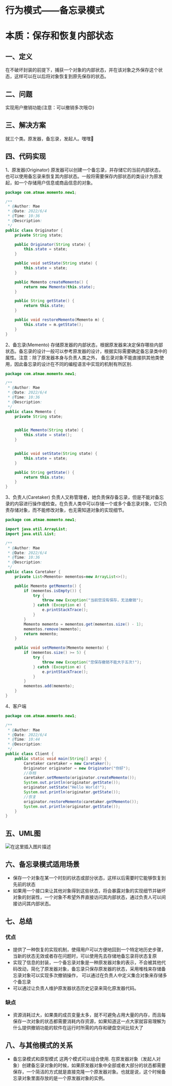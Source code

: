 # 行为模式——备忘录模式
# 本质：保存和恢复内部状态
## 一、定义
在不破坏封装的前提下，捕获一个对象的内部状态，并在该对象之外保存这个状态，这样可以在以后将对象恢复到原先保存的状态。
## 二、问题
实现用户撤销功能(注意：可以撤销多次哦😊)
## 三、解决方案
就三个类。原发器，备忘录，发起人。嘿嘿🤭
## 四、代码实现
1、原发器(Originator)
原发器可以创建一个备忘录，并存储它的当前内部状态，也可以使用备忘录来恢复其内部状态。一般将需要保存内部状态的类设计为原发起，如一个存储用户信息或商品信息的对象。
```java
package com.atmae.momento.new1;

/**
 * @Author: Mae
 * @Date: 2022/6/4
 * @Time: 10:36
 * @Description:
 */
public class Originator {
    private String state;

    public Originator(String state) {
        this.state = state;
    }

    public void setState(String state) {
        this.state = state;
    }

    public Memento createMemento() {
        return new Memento(this.state);
    }

    public String getState() {
        return this.state;
    }

    public void restoreMemento(Memento m) {
        this.state = m.getState();
    }
}

```
2、备忘录(Memento)
存储原发器的内部状态，根据原发器来决定保存哪些内部状态。备忘录的设计一般可以参考原发器的设计，根据实际需要确定备忘录类中的属性。注意：除了原发器本身与负责人类之外，
备忘录对象不能直接拱其他类使用，因此备忘录的设计在不同的编程语言中实现的机制有所区别.
```java
package com.atmae.momento.new1;

/**
 * @Author: Mae
 * @Date: 2022/6/4
 * @Time: 10:36
 * @Description:
 */
public class Memento {
    private String state;


    public Memento(String state) {
        this.state = state();
    }


    public void setState(String state) {
        this.state = state;
    }

    public String getState() {
        return this.state;
    }
}


```
3、负责人(Caretaker)
负责人又称管理者，她负责保存备忘录，但是不能对备忘录的内容进行操作或检查。在负责人类中可以存储一个或多个备忘录对象，它只负责存储对象，而不能修改对象，也无需知道对象的实现细节。
```java
package com.atmae.momento.new1;

import java.util.ArrayList;
import java.util.List;

/**
 * @Author: Mae
 * @Date: 2022/6/4
 * @Time: 10:36
 * @Description:
 */
public class Caretaker {
    private List<Memento> mementos=new ArrayList<>();

    public Memento getMemento() {
        if (mementos.isEmpty()) {
            try {
                throw new Exception("当前您没有保存，无法撤销");
            } catch (Exception e) {
                e.printStackTrace();
            }
        }
        Memento memento = mementos.get(mementos.size() - 1);
        mementos.remove(memento);
        return memento;
    }

    public void setMemento(Memento memento) {
        if (mementos.size() >= 5) {
            try {
                throw new Exception("您保存撤销不能大于五次!");
            } catch (Exception e) {
                e.printStackTrace();
            }
        }
        mementos.add(memento);
    }
}

```
4、客户端
```java
package com.atmae.momento.new1;

/**
 * @Author: Mae
 * @Date: 2022/6/4
 * @Time: 10:44
 * @Description:
 */
public class Client {
    public static void main(String[] args) {
        Caretaker caretaker = new Caretaker();
        Originator originator = new Originator("你好");
        //存档
        caretaker.setMemento(originator.createMemento());
        System.out.println(originator.getState());
        originator.setState("Hello World!");
        System.out.println(originator.getState());
        //恢复
        originator.restoreMemento(caretaker.getMemento());
        System.out.println(originator.getState());
    }
}
```
## 五、UML图
![在这里插入图片描述](https://img-blog.csdnimg.cn/ba2845f9d50844908522441ddd13adc5.png#pic_center)

## 六、备忘录模式适用场景
- 保存一个对象在某一个时刻的状态或部分状态，这样以后需要时它能够恢复到先前的状态
- 如果用一个接口来让其他对象得到这些状态，将会暴露对象的实现细节并破坏对象的封装性，一个对象不希望外界直接访问其内部状态，通过负责人可以间接访问其内部状态。
## 七、总结
### 优点
- 提供了一种恢复的实现机制，使得用户可以方便地回到一个特定地历史步骤，当新的状态无效或者存在问题时，可以使用先去存储地备忘录将状态复原
- 实现了信息的封装，一个备忘录对象是一种原发器对象的表示，不会被其他代码改动，简化了原发器对象，备忘录只保存原发器的状态，采用堆栈来存储备忘录对象可以实现多次撤销操作，
 可以通过在负责人中定义集合对象来存储多个备忘录
- 可以通过让负责人维护原发器状态历史记录来简化原发器代码。
### 缺点
- 资源消耗过大，如果类的成员变量太多，就不可避免占用大量的内存，而且每保存一次对象的状态都需要消耗内存资源，如果知道这一点大家就容易理解为什么提供撤销功能的软件在运行时所需的内存和硬盘空间比较大了
## 八、与其他模式的关系
- 备忘录模式和原型模式
 这两个模式可以组合使用.
在原发器对象（发起人对象）创建备忘录对象的时候，如果原发器对象中全部或者大部分的状态都需要保存，一个简洁的方式就是直接克隆一个原发器对象。也就是说，这个时候备忘录对象里面存放的是一个原发器对象的实例。
